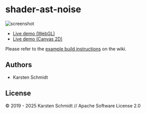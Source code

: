 # shader-ast-noise

![screenshot](https://raw.githubusercontent.com/thi-ng/umbrella/develop/assets/examples/shader-ast-noise.jpg)

- [Live demo (WebGL)](http://demo.thi.ng/umbrella/shader-ast-noise/)
- [Live demo (Canvas 2D)](http://demo.thi.ng/umbrella/shader-ast-noise/#2d)

Please refer to the [example build instructions](https://github.com/thi-ng/umbrella/wiki/Example-build-instructions) on the wiki.

## Authors

- Karsten Schmidt

## License

&copy; 2019 - 2025 Karsten Schmidt // Apache Software License 2.0
